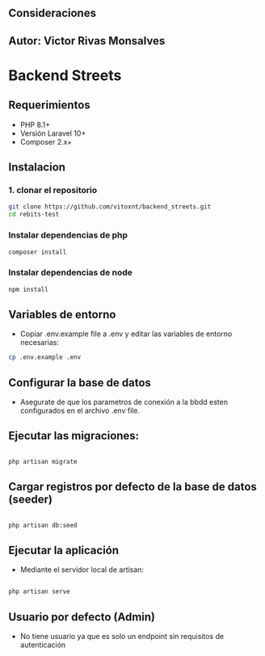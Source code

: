 ## Consideraciones

## Autor: Victor Rivas Monsalves

# Backend Streets

## Requerimientos

- PHP 8.1+
- Versión Laravel 10+
- Composer 2.x+

## Instalacion

### 1. clonar el repositorio

```sh
git clone https://github.com/vitoxnt/backend_streets.git
cd rebits-test
```
### Instalar dependencias de php

```sh
composer install
```

### Instalar dependencias de node

```sh
npm install
```

## Variables de entorno

- Copiar .env.example file a .env y editar las variables de entorno necesarias:

```sh
cp .env.example .env
```


##  Configurar la base de datos

- Asegurate de que los parametros de conexión a la bbdd esten configurados en el archivo .env file.

## Ejecutar las migraciones:

```sh

php artisan migrate
```

## Cargar registros por defecto de la base de datos (seeder)

```sh

php artisan db:seed

```

## Ejecutar la aplicación

- Mediante el servidor local de artisan:

```sh

php artisan serve

```

## Usuario por defecto (Admin)

- No tiene usuario ya que es solo un endpoint sin requisitos de autenticación




